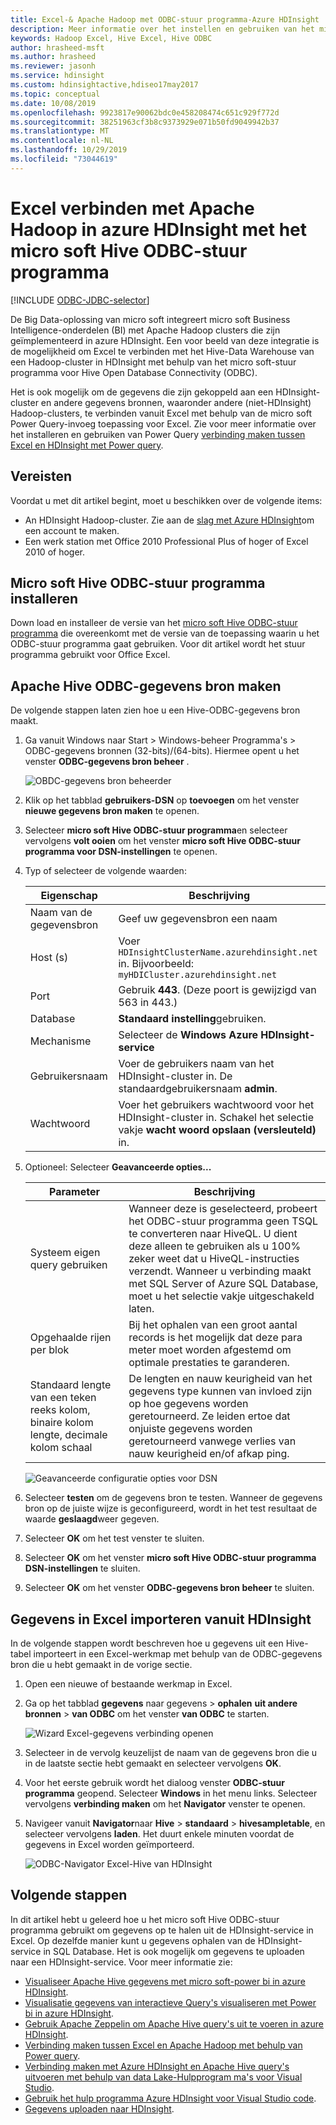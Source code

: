 ```yaml
---
title: Excel-& Apache Hadoop met ODBC-stuur programma-Azure HDInsight
description: Meer informatie over het instellen en gebruiken van het micro soft Hive ODBC-stuur programma voor Excel voor het opvragen van gegevens in HDInsight-clusters vanuit micro soft Excel.
keywords: Hadoop Excel, Hive Excel, Hive ODBC
author: hrasheed-msft
ms.author: hrasheed
ms.reviewer: jasonh
ms.service: hdinsight
ms.custom: hdinsightactive,hdiseo17may2017
ms.topic: conceptual
ms.date: 10/08/2019
ms.openlocfilehash: 9923817e90062bdc0e458208474c651c929f772d
ms.sourcegitcommit: 38251963cf3b8c9373929e071b50fd9049942b37
ms.translationtype: MT
ms.contentlocale: nl-NL
ms.lasthandoff: 10/29/2019
ms.locfileid: "73044619"
---
```

# <a name="connect-excel-to-apache-hadoop-in-azure-hdinsight-with-the-microsoft-hive-odbc-driver"></a>Excel verbinden met Apache Hadoop in azure HDInsight met het micro soft Hive ODBC-stuur programma

[!INCLUDE [ODBC-JDBC-selector](../../../includes/hdinsight-selector-odbc-jdbc.md)]

De Big Data-oplossing van micro soft integreert micro soft Business Intelligence-onderdelen (BI) met Apache Hadoop clusters die zijn geïmplementeerd in azure HDInsight. Een voor beeld van deze integratie is de mogelijkheid om Excel te verbinden met het Hive-Data Warehouse van een Hadoop-cluster in HDInsight met behulp van het micro soft-stuur programma voor Hive Open Database Connectivity (ODBC).

Het is ook mogelijk om de gegevens die zijn gekoppeld aan een HDInsight-cluster en andere gegevens bronnen, waaronder andere (niet-HDInsight) Hadoop-clusters, te verbinden vanuit Excel met behulp van de micro soft Power Query-invoeg toepassing voor Excel. Zie voor meer informatie over het installeren en gebruiken van Power Query [verbinding maken tussen Excel en HDInsight met Power query](../hdinsight-connect-excel-power-query.md).

## <a name="prerequisites"></a>Vereisten

Voordat u met dit artikel begint, moet u beschikken over de volgende items:

* An HDInsight Hadoop-cluster. Zie aan de [slag met Azure HDInsight](apache-hadoop-linux-tutorial-get-started.md)om een account te maken.
* Een werk station met Office 2010 Professional Plus of hoger of Excel 2010 of hoger.

## <a name="install-microsoft-hive-odbc-driver"></a>Micro soft Hive ODBC-stuur programma installeren

Down load en installeer de versie van het [micro soft Hive ODBC-stuur programma](https://go.microsoft.com/fwlink/?LinkID=286698) die overeenkomt met de versie van de toepassing waarin u het ODBC-stuur programma gaat gebruiken.  Voor dit artikel wordt het stuur programma gebruikt voor Office Excel.

## <a name="create-apache-hive-odbc-data-source"></a>Apache Hive ODBC-gegevens bron maken

De volgende stappen laten zien hoe u een Hive-ODBC-gegevens bron maakt.

1. Ga vanuit Windows naar Start > Windows-beheer Programma's > ODBC-gegevens bronnen (32-bits)/(64-bits).  Hiermee opent u het venster **ODBC-gegevens bron beheer** .

    ![OBDC-gegevens bron beheerder](./media/apache-hadoop-connect-excel-hive-odbc-driver/simbahiveodbc-datasourceadmin1.png "Een DSN configureren met behulp van ODBC-gegevens bron beheer")

1. Klik op het tabblad **gebruikers-DSN** op **toevoegen** om het venster **nieuwe gegevens bron maken** te openen.

1. Selecteer **micro soft Hive ODBC-stuur programma**en selecteer vervolgens **volt ooien** om het venster **micro soft Hive ODBC-stuur programma voor DSN-instellingen** te openen.

1. Typ of selecteer de volgende waarden:

   | Eigenschap | Beschrijving |
   | --- | --- |
   |  Naam van de gegevensbron |Geef uw gegevensbron een naam |
   |  Host (s) |Voer `HDInsightClusterName.azurehdinsight.net` in. Bijvoorbeeld: `myHDICluster.azurehdinsight.net` |
   |  Port |Gebruik **443**. (Deze poort is gewijzigd van 563 in 443.) |
   |  Database |**Standaard instelling**gebruiken. |
   |  Mechanisme |Selecteer de **Windows Azure HDInsight-service** |
   |  Gebruikersnaam |Voer de gebruikers naam van het HDInsight-cluster in. De standaardgebruikersnaam **admin**. |
   |  Wachtwoord |Voer het gebruikers wachtwoord voor het HDInsight-cluster in. Schakel het selectie vakje **wacht woord opslaan (versleuteld)** in.|

1. Optioneel: Selecteer **Geavanceerde opties...**  

   | Parameter | Beschrijving |
   | --- | --- |
   |  Systeem eigen query gebruiken |Wanneer deze is geselecteerd, probeert het ODBC-stuur programma geen TSQL te converteren naar HiveQL. U dient deze alleen te gebruiken als u 100% zeker weet dat u HiveQL-instructies verzendt. Wanneer u verbinding maakt met SQL Server of Azure SQL Database, moet u het selectie vakje uitgeschakeld laten. |
   |  Opgehaalde rijen per blok |Bij het ophalen van een groot aantal records is het mogelijk dat deze para meter moet worden afgestemd om optimale prestaties te garanderen. |
   |  Standaard lengte van een teken reeks kolom, binaire kolom lengte, decimale kolom schaal |De lengten en nauw keurigheid van het gegevens type kunnen van invloed zijn op hoe gegevens worden geretourneerd. Ze leiden ertoe dat onjuiste gegevens worden geretourneerd vanwege verlies van nauw keurigheid en/of afkap ping. |

    ![Geavanceerde configuratie opties voor DSN](./media/apache-hadoop-connect-excel-hive-odbc-driver/hiveodbc-datasource-advancedoptions1.png "Geavanceerde configuratie opties voor DSN")

1. Selecteer **testen** om de gegevens bron te testen. Wanneer de gegevens bron op de juiste wijze is geconfigureerd, wordt in het test resultaat de waarde **geslaagd**weer gegeven.  

1. Selecteer **OK** om het test venster te sluiten.  

1. Selecteer **OK** om het venster **micro soft Hive ODBC-stuur programma DSN-instellingen** te sluiten.  

1. Selecteer **OK** om het venster **ODBC-gegevens bron beheer** te sluiten.  

## <a name="import-data-into-excel-from-hdinsight"></a>Gegevens in Excel importeren vanuit HDInsight

In de volgende stappen wordt beschreven hoe u gegevens uit een Hive-tabel importeert in een Excel-werkmap met behulp van de ODBC-gegevens bron die u hebt gemaakt in de vorige sectie.

1. Open een nieuwe of bestaande werkmap in Excel.

2. Ga op het tabblad **gegevens** naar gegevens  >  **ophalen** **uit andere bronnen** > **van ODBC** om het venster **van ODBC** te starten.

    ![Wizard Excel-gegevens verbinding openen](./media/apache-hadoop-connect-excel-hive-odbc-driver/simbahiveodbc-excel-dataconnection1.png "Wizard Excel-gegevens verbinding openen")

3. Selecteer in de vervolg keuzelijst de naam van de gegevens bron die u in de laatste sectie hebt gemaakt en selecteer vervolgens **OK**.

4. Voor het eerste gebruik wordt het dialoog venster **ODBC-stuur programma** geopend. Selecteer **Windows** in het menu links. Selecteer vervolgens **verbinding maken** om het **Navigator** venster te openen.

5. Navigeer vanuit **Navigator**naar **Hive** > **standaard** > **hivesampletable**, en selecteer vervolgens **laden**. Het duurt enkele minuten voordat de gegevens in Excel worden geïmporteerd.

    ![ODBC-Navigator Excel-Hive van HDInsight](./media/apache-hadoop-connect-excel-hive-odbc-driver/hdinsight-hive-odbc-navigator.png "ODBC-Navigator Excel-Hive van HDInsight")

## <a name="next-steps"></a>Volgende stappen

In dit artikel hebt u geleerd hoe u het micro soft Hive ODBC-stuur programma gebruikt om gegevens op te halen uit de HDInsight-service in Excel. Op dezelfde manier kunt u gegevens ophalen van de HDInsight-service in SQL Database. Het is ook mogelijk om gegevens te uploaden naar een HDInsight-service. Voor meer informatie zie:

* [Visualiseer Apache Hive gegevens met micro soft-power bi in azure HDInsight](apache-hadoop-connect-hive-power-bi.md).
* [Visualisatie gegevens van interactieve Query's visualiseren met Power bi in azure HDInsight](../interactive-query/apache-hadoop-connect-hive-power-bi-directquery.md).
* [Gebruik Apache Zeppelin om Apache Hive query's uit te voeren in azure HDInsight](../interactive-query/hdinsight-connect-hive-zeppelin.md).
* [Verbinding maken tussen Excel en Apache Hadoop met behulp van Power query](apache-hadoop-connect-excel-power-query.md).
* [Verbinding maken met Azure HDInsight en Apache Hive query's uitvoeren met behulp van data Lake-Hulpprogram ma's voor Visual Studio](apache-hadoop-visual-studio-tools-get-started.md).
* [Gebruik het hulp programma Azure HDInsight voor Visual Studio code](../hdinsight-for-vscode.md).
* [Gegevens uploaden naar HDInsight](./../hdinsight-upload-data.md).
